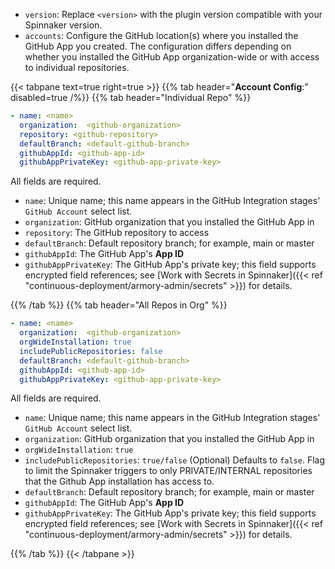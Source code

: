 
* `version`: Replace `<version>` with the plugin version compatible with your Spinnaker version.
* `accounts`:  Configure the GitHub location(s) where you installed the GitHub App you created. The configuration differs depending on whether you installed the GitHub App organization-wide or with access to individual repositories.

{{< tabpane text=true right=true >}}
{{% tab header="**Account Config**:" disabled=true /%}}
{{% tab header="Individual Repo" %}}

```yaml
- name: <name>
  organization:  <github-organization>
  repository: <github-repository>
  defaultBranch: <default-github-branch>
  githubAppId: <github-app-id>
  githubAppPrivateKey: <github-app-private-key>
```

All fields are required.

* `name`:  Unique name; this name appears in the GitHub Integration stages' `GitHub Account` select list.
* `organization`: GitHub organization that you installed the GitHub App in
* `repository`: The GitHub repository to access
* `defaultBranch`: Default repository branch; for example, main or master
* `githubAppId`: The GitHub App's **App ID**
* `githubAppPrivateKey`: The GitHub App's private key; this field supports encrypted field references; see [Work with Secrets in Spinnaker]({{< ref "continuous-deployment/armory-admin/secrets" >}}) for details.

{{% /tab %}}
{{% tab header="All Repos in Org" %}}

```yaml
- name: <name>
  organization:  <github-organization>
  orgWideInstallation: true
  includePublicRepositories: false
  defaultBranch: <default-github-branch>
  githubAppId: <github-app-id>
  githubAppPrivateKey: <github-app-private-key>
```

All fields are required.

* `name`:  Unique name; this name appears in the GitHub Integration stages' `GitHub Account` select list.
* `organization`: GitHub organization that you installed the GitHub App in
* `orgWideInstallation`: `true`
* `includePublicRepositories`: `true/false` (Optional) Defaults to `false`. Flag to limit the Spinnaker triggers to only PRIVATE/INTERNAL repositories that the Github App installation has access to.
* `defaultBranch`: Default repository branch; for example, main or master
* `githubAppId`: The GitHub App's **App ID**
* `githubAppPrivateKey`: The GitHub App's private key; this field supports encrypted field references; see [Work with Secrets in Spinnaker]({{< ref "continuous-deployment/armory-admin/secrets" >}}) for details.

{{% /tab %}}
{{< /tabpane >}}